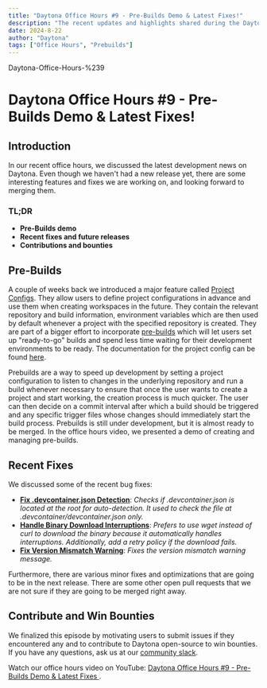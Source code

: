 ```yaml
---
title: "Daytona Office Hours #9 - Pre-Builds Demo & Latest Fixes!"
description: "The recent updates and highlights shared during the Daytona Office Hours #9 and a special demo for Pre-Builds."
date: 2024-8-22
author: "Daytona"
tags: ["Office Hours", "Prebuilds"]
---
```

Daytona-Office-Hours-%239
# Daytona Office Hours #9 - Pre-Builds Demo & Latest Fixes!

## Introduction

In our recent office hours, we discussed the latest development news on Daytona. Even though we haven't had a new release yet, there are some interesting features and fixes we are working on, and looking forward to merging them.

### TL;DR

- **Pre-Builds demo**
- **Recent fixes and future releases**
- **Contributions and bounties**

## Pre-Builds

A couple of weeks back we introduced a major feature called [Project Configs](https://github.com/daytonaio/daytona/pull/789). They allow users to define project configurations in advance and use them when creating workspaces in the future. They contain the relevant repository and build information, environment variables which are then used by default whenever a project with the specified repository is created. They are part of a bigger effort to incorporate [pre-builds](https://github.com/daytonaio/daytona/pull/912) which will let users set up "ready-to-go" builds and spend less time waiting for their development environments to be ready. The documentation for the project config can be found [here](https://www.daytona.io/docs/reference/cli/#daytona-project-config).

Prebuilds are a way to speed up development by setting a project configuration to listen to changes in the underlying repository and run a build whenever necessary to ensure that once the user wants to create a project and start working, the creation process is much quicker. The user can then decide on a commit interval after which a build should be triggered and any specific trigger files whose changes should immediately start the build process. Prebuilds is still under development, but it is almost ready to be merged. In the office hours video, we presented a demo of creating and managing pre-builds.

## Recent Fixes

We discussed some of the recent bug fixes:
- **[Fix .devcontainer.json Detection](https://github.com/daytonaio/daytona/pull/943)**: *Checks if .devcontainer.json is located at the root for auto-detection. It used to check the file at .devcontainer/devcontainer.json only.*
- **[Handle Binary Download Interruptions](https://github.com/daytonaio/daytona/pull/942)**: *Prefers to use wget instead of curl to download the binary because it automatically handles interruptions. Additionally, add a retry policy if the download fails.*
- **[Fix Version Mismatch Warning](https://github.com/daytonaio/daytona/pull/941)**: *Fixes the version mismatch warning message.*

Furthermore, there are various minor fixes and optimizations that are going to be in the next release. There are some other open pull requests that we are not sure if they are going to be merged right away.

## Contribute and Win Bounties

We finalized this episode by motivating users to submit issues if they encountered any and to contribute to Daytona open-source to win bounties. If you have any questions, ask us at our [community slack](https://go.daytona.io/slack).

Watch our office hours video on YouTube: [Daytona Office Hours #9 - Pre-Builds Demo & Latest Fixes
](https://www.youtube.com/watch?v=7WZdv0ccGOU).
